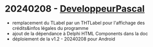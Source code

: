 # 20240208 - [DeveloppeurPascal](https://github.com/DeveloppeurPascal)

* remplacement du TLabel par un THTLabel pour l'affichage des crédits&infos légales du programme
* ajout de la dépendance à Delphi HTML Components dans la doc
* déploiement de la v1.2 - 20240208 pour Android
